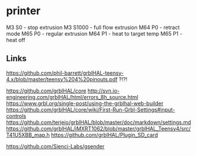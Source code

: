 # printer

  M3 S0 - stop extrusion 
  M3 S1000 - full flow extrusion
  M64 P0 - retract mode
  M65 P0 - regular extrusion
  M64 P1 - heat to target temp
  M65 P1 - heat off

## Links

https://github.com/phil-barrett/grblHAL-teensy-4.x/blob/master/teensy%204%20pinouts.pdf ?!?!

https://github.com/grblHAL/core
http://svn.io-engineering.com/grblHAL/html/errors_8h_source.html
https://www.grbl.org/single-post/using-the-grblhal-web-builder
https://github.com/grblHAL/core/wiki/First-Run-Grbl-Settings#input-controls
https://github.com/terjeio/grblHAL/blob/master/doc/markdown/settings.md
https://github.com/grblHAL/iMXRT1062/blob/master/grblHAL_Teensy4/src/T41U5XBB_map.h
https://github.com/grblHAL/Plugin_SD_card

https://github.com/Sienci-Labs/gsender